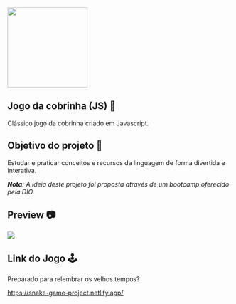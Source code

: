 <img height="180px" src="https://github.com/rafael-vaz/snake-game-javascript/blob/main/img/icone.png?raw=true">

## Jogo da cobrinha (JS) 🐍

Clássico jogo da cobrinha criado em Javascript.

## Objetivo do projeto :rocket:

Estudar e praticar conceitos e recursos da linguagem de forma divertida e interativa. 

***Nota:** A ideia deste projeto foi proposta através de um bootcamp oferecido pela DIO.*

## Preview :camera:

<img src="https://github.com/rafael-vaz/snake-game-javascript/blob/main/snake-game-preview.jpg?raw=true">

## Link do Jogo 🕹️

Preparado para relembrar os velhos tempos? 

https://snake-game-project.netlify.app/




